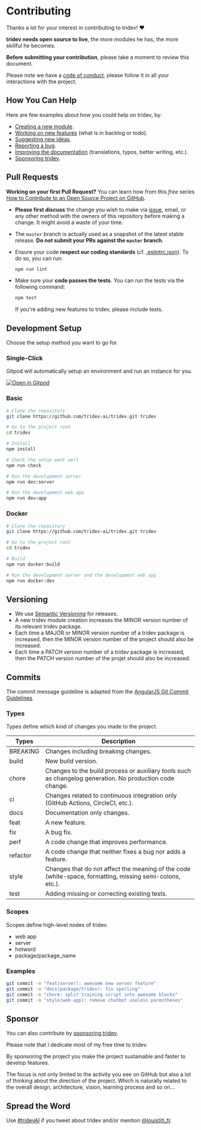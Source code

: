# Contributing

Thanks a lot for your interest in contributing to tridev! :heart:

**tridev needs open source to live**, the more modules he has, the more skillful he becomes.

**Before submitting your contribution**, please take a moment to review this document.

Please note we have a [code of conduct](https://github.com/tridev-ai/tridev/blob/develop/.github/CODE_OF_CONDUCT.md), please follow it in all your interactions with the project.

## How You Can Help

Here are few examples about how you could help on tridev, by:

- [Creating a new module](https://docs.gettridev.ai/packages-modules).
- [Working on new features](http://roadmap.gettridev.ai) (what is in backlog or todo).
- [Suggesting new ideas](https://github.com/tridev-ai/tridev/issues/new/choose).
- [Reporting a bug](https://github.com/tridev-ai/tridev/issues/new?labels=bug&template=BUG.md).
- [Improving the documentation](https://github.com/tridev-ai/docs.gettridev.ai) (translations, typos, better writing, etc.).
- [Sponsoring tridev](http://sponsor.gettridev.ai).


## Pull Requests

**Working on your first Pull Request?** You can learn how from this *free* series [How to Contribute to an Open Source Project on GitHub](https://egghead.io/courses/how-to-contribute-to-an-open-source-project-on-github).

- **Please first discuss** the change you wish to make via [issue](https://github.com/tridev-ai/tridev/issues),
  email, or any other method with the owners of this repository before making a change.
  It might avoid a waste of your time.

- The `master` branch is actually used as a snapshot of the latest stable release. **Do not submit your PRs
  against the `master` branch**.

- Ensure your code **respect our coding standards** (cf. [.eslintrc.json](https://github.com/tridev-ai/tridev/blob/develop/.eslintrc.json)).
To do so, you can run:

  ```sh
  npm run lint
  ```
  
- Make sure your **code passes the tests**. You can run the tests via the following command:
  
  ```sh
  npm test
  ```
  
  If you're adding new features to tridev, please include tests.

## Development Setup

Choose the setup method you want to go for.

### Single-Click

Gitpod will automatically setup an environment and run an instance for you.

[![Open in Gitpod](https://gitpod.io/button/open-in-gitpod.svg)](https://gitpod.io/#https://github.com/tridev-ai/tridev)

### Basic

```sh
# Clone the repository
git clone https://github.com/tridev-ai/tridev.git tridev

# Go to the project root
cd tridev

# Install
npm install

# Check the setup went well
npm run check

# Run the development server
npm run dev:server

# Run the development web app
npm run dev:app
```

### Docker

```sh
# Clone the repository
git clone https://github.com/tridev-ai/tridev.git tridev

# Go to the project root
cd tridev

# Build
npm run docker:build

# Run the development server and the development web app
npm run docker:dev
```

## Versioning

- We use [Semantic Versioning](https://semver.org) for releases.
- A new tridev module creation increases the MINOR version number of its relevant tridev package.
- Each time a MAJOR or MINOR version number of a tridev package is increased, then the MINOR version number of the project should also be increased.
- Each time a PATCH version number of a tridev package is increased, then the PATCH version number of the projet should also be increased.

## Commits

The commit message guideline is adapted from the [AngularJS Git Commit Guidelines](https://github.com/angular/angular.js/blob/master/DEVELOPERS.md#-git-commit-guidelines).

### Types

Types define which kind of changes you made to the project.

| Types         | Description |
| ------------- |-------------|
| BREAKING      | Changes including breaking changes. |
| build         | New build version. |
| chore         | Changes to the build process or auxiliary tools such as changelog generation. No production code change. |
| ci            | Changes related to continuous integration only (GitHub Actions, CircleCI, etc.). |
| docs          | Documentation only changes. |
| feat          | A new feature. |
| fix           | A bug fix. |
| perf          | A code change that improves performance. |
| refactor      | A code change that neither fixes a bug nor adds a feature. |
| style         | Changes that do not affect the meaning of the code (white-space, formatting, missing semi-colons, etc.). |
| test          | Adding missing or correcting existing tests. |

### Scopes

Scopes define high-level nodes of tridev.

- web app
- server
- hotword
- package/package_name

### Examples

```sh
git commit -m "feat(server): awesome new server feature"
git commit -m "docs(package/tridev): fix spelling"
git commit -m "chore: split training script into awesome blocks"
git commit -m "style(web app): remove chatbot useless parentheses"
```

## Sponsor

You can also contribute by [sponsoring tridev](http://sponsor.gettridev.ai).

Please note that I dedicate most of my free time to tridev.

By sponsoring the project you make the project sustainable and faster to develop features.

The focus is not only limited to the activity you see on GitHub but also a lot of thinking about the direction of the project. Which is naturally related to the overall design, architecture, vision, learning process and so on...

## Spread the Word

Use [#tridevAI](https://twitter.com/hashtag/tridevAI) if you tweet about tridev and/or mention [@louistiti_fr](https://twitter.com/louistiti_fr).
